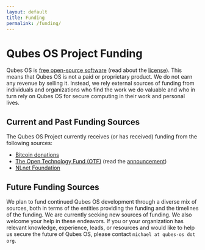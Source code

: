 ```yaml
---
layout: default
title: Funding
permalink: /funding/
---
```


Qubes OS Project Funding
========================

Qubes OS is [free open-source software][FOSS] (read about the [license]). This
means that Qubes OS is not a paid or proprietary product. We do not earn any
revenue by selling it. Instead, we rely external sources of funding from
individuals and organizations who find the work we do valuable and who in turn
rely on Qubes OS for secure computing in their work and personal lives.

Current and Past Funding Sources
--------------------------------

The Qubes OS Project currently receives (or has received) funding from the
following sources:

 * [Bitcoin donations][donate]
 * [The Open Technology Fund (OTF)][OTF] (read the [announcement])
 * [NLnet Foundation][nlnet]

Future Funding Sources
----------------------

We plan to fund continued Qubes OS development through a diverse mix of sources,
both in terms of the entities providing the funding and the timelines of the
funding. We are currently seeking new sources of funding. We also welcome your
help in these endeavors. If you or your organization has relevant knowledge,
experience, leads, or resources and would like to help us secure the future of
Qubes OS, please contact `michael at qubes-os dot org`.


[FOSS]: https://en.wikipedia.org/wiki/Free_and_open-source_software
[license]: /doc/license/
[donate]: /donate/
[OTF]: https://www.opentech.fund/project/qubes-os
[announcement]: http://blog.invisiblethings.org/2015/06/04/otf-funding-announcement.html
[nlnet]: https://nlnet.nl

